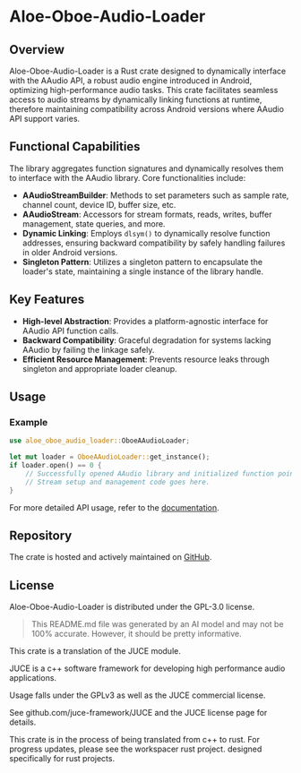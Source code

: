 # Aloe-Oboe-Audio-Loader

## Overview

Aloe-Oboe-Audio-Loader is a Rust crate designed to dynamically interface with the AAudio API, a robust audio engine introduced in Android, optimizing high-performance audio tasks. This crate facilitates seamless access to audio streams by dynamically linking functions at runtime, therefore maintaining compatibility across Android versions where AAudio API support varies.

## Functional Capabilities

The library aggregates function signatures and dynamically resolves them to interface with the AAudio library. Core functionalities include:

- **AAudioStreamBuilder**: Methods to set parameters such as sample rate, channel count, device ID, buffer size, etc.
- **AAudioStream**: Accessors for stream formats, reads, writes, buffer management, state queries, and more.
- **Dynamic Linking**: Employs `dlsym()` to dynamically resolve function addresses, ensuring backward compatibility by safely handling failures in older Android versions.
- **Singleton Pattern**: Utilizes a singleton pattern to encapsulate the loader's state, maintaining a single instance of the library handle.

## Key Features

- **High-level Abstraction**: Provides a platform-agnostic interface for AAudio API function calls.
- **Backward Compatibility**: Graceful degradation for systems lacking AAudio by failing the linkage safely.
- **Efficient Resource Management**: Prevents resource leaks through singleton and appropriate loader cleanup.

## Usage

### Example

```rust
use aloe_oboe_audio_loader::OboeAAudioLoader;

let mut loader = OboeAAudioLoader::get_instance();
if loader.open() == 0 {
    // Successfully opened AAudio library and initialized function pointers.
    // Stream setup and management code goes here.
}
```

For more detailed API usage, refer to the [documentation](https://docs.rs/aloe-oboe-audio-loader).

## Repository

The crate is hosted and actively maintained on [GitHub](https://github.com/klebs6/aloe-rs).

## License

Aloe-Oboe-Audio-Loader is distributed under the GPL-3.0 license.

> This README.md file was generated by an AI model and may not be 100% accurate. However, it should be pretty informative.

This crate is a translation of the JUCE module.

JUCE is a c++ software framework for developing high performance audio applications.

Usage falls under the GPLv3 as well as the JUCE commercial license.

See github.com/juce-framework/JUCE and the JUCE license page for details.

This crate is in the process of being translated from c++ to rust. For progress updates, please see the workspacer rust project. designed specifically for rust projects.
